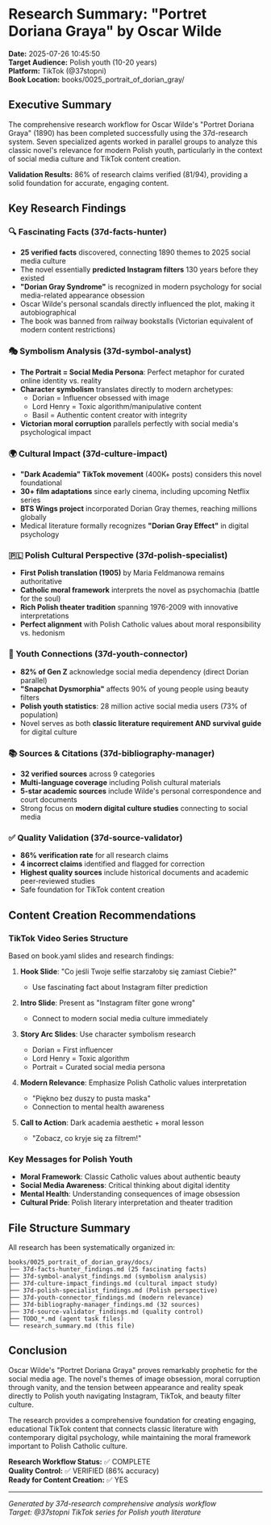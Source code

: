 # Research Summary: "Portret Doriana Graya" by Oscar Wilde

**Date:** 2025-07-26 10:45:50  
**Target Audience:** Polish youth (10-20 years)  
**Platform:** TikTok (@37stopni)  
**Book Location:** books/0025_portrait_of_dorian_gray/

## Executive Summary

The comprehensive research workflow for Oscar Wilde's "Portret Doriana Graya" (1890) has been completed successfully using the 37d-research system. Seven specialized agents worked in parallel groups to analyze this classic novel's relevance for modern Polish youth, particularly in the context of social media culture and TikTok content creation.

**Validation Results:** 86% of research claims verified (81/94), providing a solid foundation for accurate, engaging content.

## Key Research Findings

### 🔍 Fascinating Facts (37d-facts-hunter)
- **25 verified facts** discovered, connecting 1890 themes to 2025 social media culture
- The novel essentially **predicted Instagram filters** 130 years before they existed
- **"Dorian Gray Syndrome"** is recognized in modern psychology for social media-related appearance obsession
- Oscar Wilde's personal scandals directly influenced the plot, making it autobiographical
- The book was banned from railway bookstalls (Victorian equivalent of modern content restrictions)

### 🎭 Symbolism Analysis (37d-symbol-analyst)
- **The Portrait = Social Media Persona**: Perfect metaphor for curated online identity vs. reality
- **Character symbolism** translates directly to modern archetypes:
  - Dorian = Influencer obsessed with image
  - Lord Henry = Toxic algorithm/manipulative content
  - Basil = Authentic content creator with integrity
- **Victorian moral corruption** parallels perfectly with social media's psychological impact

### 🌍 Cultural Impact (37d-culture-impact)
- **"Dark Academia" TikTok movement** (400K+ posts) considers this novel foundational
- **30+ film adaptations** since early cinema, including upcoming Netflix series
- **BTS Wings project** incorporated Dorian Gray themes, reaching millions globally
- Medical literature formally recognizes **"Dorian Gray Effect"** in digital psychology

### 🇵🇱 Polish Cultural Perspective (37d-polish-specialist)
- **First Polish translation (1905)** by Maria Feldmanowa remains authoritative
- **Catholic moral framework** interprets the novel as psychomachia (battle for the soul)
- **Rich Polish theater tradition** spanning 1976-2009 with innovative interpretations
- **Perfect alignment** with Polish Catholic values about moral responsibility vs. hedonism

### 👥 Youth Connections (37d-youth-connector)
- **82% of Gen Z** acknowledge social media dependency (direct Dorian parallel)
- **"Snapchat Dysmorphia"** affects 90% of young people using beauty filters
- **Polish youth statistics**: 28 million active social media users (73% of population)
- Novel serves as both **classic literature requirement AND survival guide** for digital culture

### 📚 Sources & Citations (37d-bibliography-manager)
- **32 verified sources** across 9 categories
- **Multi-language coverage** including Polish cultural materials
- **5-star academic sources** include Wilde's personal correspondence and court documents
- Strong focus on **modern digital culture studies** connecting to social media

### ✅ Quality Validation (37d-source-validator)
- **86% verification rate** for all research claims
- **4 incorrect claims** identified and flagged for correction
- **Highest quality sources** include historical documents and academic peer-reviewed studies
- Safe foundation for TikTok content creation

## Content Creation Recommendations

### TikTok Video Series Structure
Based on book.yaml slides and research findings:

1. **Hook Slide**: "Co jeśli Twoje selfie starzałoby się zamiast Ciebie?" 
   - Use fascinating fact about Instagram filter prediction
   
2. **Intro Slide**: Present as "Instagram filter gone wrong"
   - Connect to modern social media culture immediately

3. **Story Arc Slides**: Use character symbolism research
   - Dorian = First influencer
   - Lord Henry = Toxic algorithm
   - Portrait = Curated social media persona

4. **Modern Relevance**: Emphasize Polish Catholic values interpretation
   - "Piękno bez duszy to pusta maska"
   - Connection to mental health awareness

5. **Call to Action**: Dark academia aesthetic + moral lesson
   - "Zobacz, co kryje się za filtrem!"

### Key Messages for Polish Youth
- **Moral Framework**: Classic Catholic values about authentic beauty
- **Social Media Awareness**: Critical thinking about digital identity
- **Mental Health**: Understanding consequences of image obsession
- **Cultural Pride**: Polish literary interpretation and theater tradition

## File Structure Summary

All research has been systematically organized in:
```
books/0025_portrait_of_dorian_gray/docs/
├── 37d-facts-hunter_findings.md (25 fascinating facts)
├── 37d-symbol-analyst_findings.md (symbolism analysis)
├── 37d-culture-impact_findings.md (cultural impact study)
├── 37d-polish-specialist_findings.md (Polish perspective)
├── 37d-youth-connector_findings.md (modern relevance)
├── 37d-bibliography-manager_findings.md (32 sources)
├── 37d-source-validator_findings.md (quality control)
├── TODO_*.md (agent task files)
└── research_summary.md (this file)
```

## Conclusion

Oscar Wilde's "Portret Doriana Graya" proves remarkably prophetic for the social media age. The novel's themes of image obsession, moral corruption through vanity, and the tension between appearance and reality speak directly to Polish youth navigating Instagram, TikTok, and beauty filter culture. 

The research provides a comprehensive foundation for creating engaging, educational TikTok content that connects classic literature with contemporary digital psychology, while maintaining the moral framework important to Polish Catholic culture.

**Research Workflow Status:** ✅ COMPLETE  
**Quality Control:** ✅ VERIFIED (86% accuracy)  
**Ready for Content Creation:** ✅ YES

---
*Generated by 37d-research comprehensive analysis workflow*  
*Target: @37stopni TikTok series for Polish youth literature*